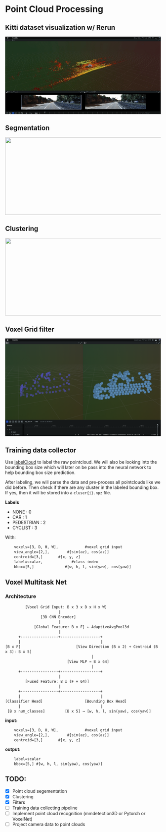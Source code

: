 # Point Cloud Processing

## Kitti dataset visualization w/ Rerun
<img src="asset/vis.gif" width="550" height="250"/>

## Segmentation
<img src="asset/segmentation.gif" width="550" height="250"/>

## Clustering
<img src="asset/clustering.gif" width="550" height="250"/>

## Voxel Grid filter
<img src="asset/voxel_grid_filter.png" width="550" height=""/>

## Training data collector
Use [labelCloud](https://github.com/ch-sa/labelCloud) to label the raw pointcloud. We will also be looking into the bounding box size which will later on be pass into the neural network to help bounding box size prediction.

After labeling, we will parse the data and pre-process all pointclouds like we did before. Then check if there are any cluster in the labeled bounding box. If yes, then it will be stored into a ```cluser{i}.npz``` file.

**Labels**
- NONE : 0
- CAR : 1
- PEDESTRIAN : 2
- CYCLIST : 3

With:
```
    voxels=[3, D, H, W],            #voxel grid input
    view_angle=[2,],        #[sin(az), cos(az)]
    centroid=[3,]       #[x, y, z]
    label=scalar,             #class index
    bbox=[5,]              #[w, h, l, sin(yaw), cos(yaw)]
```
## Voxel Multitask Net
### Architecture
```
         [Voxel Grid Input: B x 3 x D x H x W]
                        |
                [3D CNN Encoder]
                        |
             [Global Feature: B x F] ← AdaptiveAvgPool3d
                        |
      +-----------------+------------------+
      |                                    |
[B x F]                         [View Direction (B x 2) + Centroid (B x 3): B x 5]
                                       |
                            [View MLP → B x 64]
                                       |
      +-----------------+------------------+
                        |
         [Fused Feature: B x (F + 64)]
                        |
      +-----------------+------------------+
      |                                    |
[Classifier Head]                   [Bounding Box Head]
      |                                    |
 [B x num_classes]         [B x 5] → [w, h, l, sin(yaw), cos(yaw)]
```
**input:**
```
    voxels=[3, D, H, W],            #voxel grid input
    view_angle=[2,],        #[sin(az), cos(az)]
    centroid=[3,]       #[x, y, z]
```
**output:**
```
    label=scalar
    bbox=[5,] #[w, h, l, sin(yaw), cos(yaw)]
```


## TODO:
- [x] Point cloud segementation
- [x] Clustering
- [x] Filters
- [ ] Training data collecting pipeline
- [ ] Implement point cloud recognition (mmdetection3D or Pytorch or VoxelNet)
- [ ] Project camera data to point clouds
